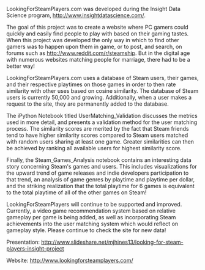 LookingForSteamPlayers.com was developed during the Insight Data Science program, http://www.insightdatascience.com/. 

The goal of this project was to create a website where PC gamers could quickly and easily find people to play with based on their gaming tastes. When this project was developed the only way in which to find other gamers was to happen upon them in game, or to post, and search, on forums such as http://www.reddit.com/r/steamship.  But in the digital age with numerous websites matching people for marriage, there had to be a better way!  

LookingForSteamPlayers.com uses a database of Steam users, their games, and their respective playtimes on those games in order to then rate similarity with other uses based on cosine similarity. The database of Steam users is currently 50,000 and growing. Additionally, when a user makes a request to the site, they are permanently added to the database. 

The iPython Notebook titled UserMatching_Validation discusses the metrics used in more detail, and presents a validation method for the user matching process. The similarity scores are merited by the fact that Steam friends tend to have higher similarity scores compared to Steam users matched with random users sharing at least one game. Greater similarities can then be achieved by ranking all available users for highest similarity score. 
 
Finally, the Steam_Games_Analysis notebook contains an interesting data story concerning Steam's games and users. This includes visualizations for the upward trend of game releases and indie developers participation to that trend, an analysis of game genres by playtime and playtime per dollar, and the striking realization that the total playtime for 6 games is equivalent to the total playtime of all of the other games on Steam!  

LookingForSteamPlayers will continue to be supported and improved. Currently, a video game recommendation system based on relative gameplay per game is being added, as well as incorporating Steam achievements into the user matching system which would reflect on gameplay style. Please continue to check the site for new data! 

Presentation: http://www.slideshare.net/mjhines13/looking-for-steam-players-insight-project

Website: http://www.lookingforsteamplayers.com/
